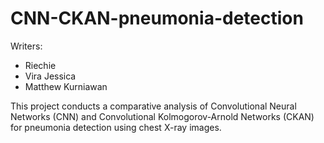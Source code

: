 # CNN-CKAN-pneumonia-detection
Writers:
- Riechie
- Vira Jessica
- Matthew Kurniawan

This project conducts a comparative analysis of Convolutional Neural Networks (CNN) and Convolutional Kolmogorov-Arnold Networks (CKAN) for pneumonia detection using chest X-ray images.
